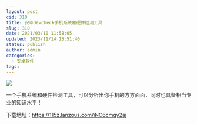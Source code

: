 ```yaml
---
layout: post
cid: 310
title: 安卓DevCheck手机系统和硬件检测工具
slug: 310
date: 2021/03/10 11:58:05
updated: 2023/11/14 15:51:40
status: publish
author: admin
categories: 
  - 安卓软件
tags: 
---
```



<div alt="潮男心博客 www.cnx0.com">
	<p>
		<img src="https://www.115z.com/edit/php/upload/20210310/1615314363741.jpg" />
	</p>
	<p>
		<span style="color:#333333;font-family:Arial, 微软雅黑, sans-serif;">一个手机系统和硬件检测工具，可以分析出你手机的方方面面，同时也具备相当专业的知识水平！</span>
	</p>
	<p>
		下载地址：<a href="https://115z.lanzous.com/iNC6cmqy2aj" target="_blank">https://115z.lanzous.com/iNC6cmqy2aj</a> 
	</p>
</div>